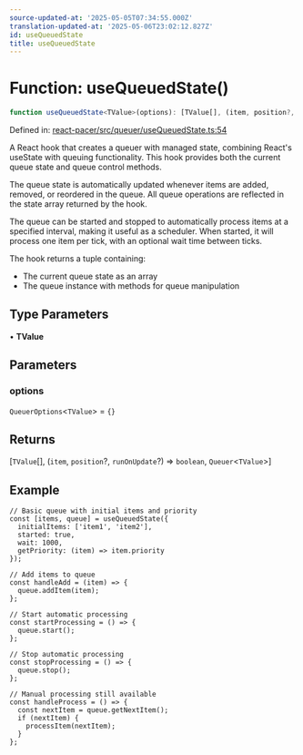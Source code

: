 ```yaml
---
source-updated-at: '2025-05-05T07:34:55.000Z'
translation-updated-at: '2025-05-06T23:02:12.827Z'
id: useQueuedState
title: useQueuedState
---
```


<!-- DO NOT EDIT: this page is autogenerated from the type comments -->

# Function: useQueuedState()

```ts
function useQueuedState<TValue>(options): [TValue[], (item, position?, runOnUpdate?) => boolean, Queuer<TValue>]
```

Defined in: [react-pacer/src/queuer/useQueuedState.ts:54](https://github.com/TanStack/pacer/blob/main/packages/react-pacer/src/queuer/useQueuedState.ts#L54)

A React hook that creates a queuer with managed state, combining React's useState with queuing functionality.
This hook provides both the current queue state and queue control methods.

The queue state is automatically updated whenever items are added, removed, or reordered in the queue.
All queue operations are reflected in the state array returned by the hook.

The queue can be started and stopped to automatically process items at a specified interval,
making it useful as a scheduler. When started, it will process one item per tick, with an
optional wait time between ticks.

The hook returns a tuple containing:
- The current queue state as an array
- The queue instance with methods for queue manipulation

## Type Parameters

• **TValue**

## Parameters

### options

`QueuerOptions`\<`TValue`\> = `{}`

## Returns

\[`TValue`[], (`item`, `position`?, `runOnUpdate`?) => `boolean`, `Queuer`\<`TValue`\>\]

## Example

```tsx
// Basic queue with initial items and priority
const [items, queue] = useQueuedState({
  initialItems: ['item1', 'item2'],
  started: true,
  wait: 1000,
  getPriority: (item) => item.priority
});

// Add items to queue
const handleAdd = (item) => {
  queue.addItem(item);
};

// Start automatic processing
const startProcessing = () => {
  queue.start();
};

// Stop automatic processing
const stopProcessing = () => {
  queue.stop();
};

// Manual processing still available
const handleProcess = () => {
  const nextItem = queue.getNextItem();
  if (nextItem) {
    processItem(nextItem);
  }
};
```
